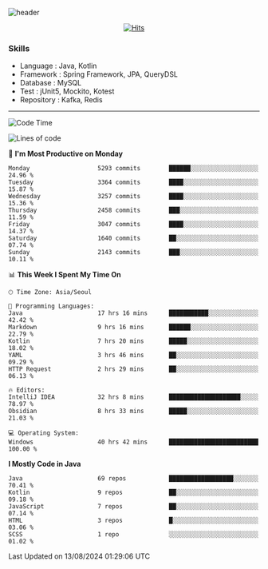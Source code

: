 <!-- Github Profile Readme로 프로필 꾸미기 : https://zzsza.github.io/development/2020/07/10/make-github-profile-readme/ -->

<!-- github theme -->
  <!-- 
    ![header](https://capsule-render.vercel.app/api?type=slice&color=e0f0e3&height=150&section=header&text=beasy&fontSize=45)
  -->
  ![header](https://capsule-render.vercel.app/api?type=soft&color=e0f0e3&height=150&section=header&text=Choi-YongSeok&fontSize=55&animation=twinkling)


<!-- hits count : https://hits.seeyoufarm.com/ -->
<div align=center>
    
  [![Hits](https://hits.seeyoufarm.com/api/count/incr/badge.svg?url=https%3A%2F%2Fgithub.com%2Fchoi-ys&count_bg=%2379C83D&title_bg=%23555555&icon=&icon_color=%23E7E7E7&title=hits&edge_flat=false)](https://hits.seeyoufarm.com)

</div>


<!-- Committed Top Lang -->
<div align=center>
</div>


### Skills
 - Language : Java, Kotlin
 - Framework : Spring Framework, JPA, QueryDSL
 - Database : MySQL
 - Test : jUnit5, Mockito, Kotest
 - Repository : Kafka, Redis

---

<!--START_SECTION:waka-->
![Code Time](http://img.shields.io/badge/Code%20Time-4%2C305%20hrs%205%20mins-blue)

![Lines of code](https://img.shields.io/badge/From%20Hello%20World%20I%27ve%20Written-14.9%20million%20lines%20of%20code-blue)

📅 **I'm Most Productive on Monday** 

```text
Monday                   5293 commits        ██████░░░░░░░░░░░░░░░░░░░   24.96 % 
Tuesday                  3364 commits        ████░░░░░░░░░░░░░░░░░░░░░   15.87 % 
Wednesday                3257 commits        ████░░░░░░░░░░░░░░░░░░░░░   15.36 % 
Thursday                 2458 commits        ███░░░░░░░░░░░░░░░░░░░░░░   11.59 % 
Friday                   3047 commits        ████░░░░░░░░░░░░░░░░░░░░░   14.37 % 
Saturday                 1640 commits        ██░░░░░░░░░░░░░░░░░░░░░░░   07.74 % 
Sunday                   2143 commits        ███░░░░░░░░░░░░░░░░░░░░░░   10.11 % 
```


📊 **This Week I Spent My Time On** 

```text
🕑︎ Time Zone: Asia/Seoul

💬 Programming Languages: 
Java                     17 hrs 16 mins      ███████████░░░░░░░░░░░░░░   42.42 % 
Markdown                 9 hrs 16 mins       ██████░░░░░░░░░░░░░░░░░░░   22.79 % 
Kotlin                   7 hrs 20 mins       █████░░░░░░░░░░░░░░░░░░░░   18.02 % 
YAML                     3 hrs 46 mins       ██░░░░░░░░░░░░░░░░░░░░░░░   09.29 % 
HTTP Request             2 hrs 29 mins       ██░░░░░░░░░░░░░░░░░░░░░░░   06.13 % 

🔥 Editors: 
IntelliJ IDEA            32 hrs 8 mins       ████████████████████░░░░░   78.97 % 
Obsidian                 8 hrs 33 mins       █████░░░░░░░░░░░░░░░░░░░░   21.03 % 

💻 Operating System: 
Windows                  40 hrs 42 mins      █████████████████████████   100.00 % 
```

**I Mostly Code in Java** 

```text
Java                     69 repos            ██████████████████░░░░░░░   70.41 % 
Kotlin                   9 repos             ██░░░░░░░░░░░░░░░░░░░░░░░   09.18 % 
JavaScript               7 repos             ██░░░░░░░░░░░░░░░░░░░░░░░   07.14 % 
HTML                     3 repos             █░░░░░░░░░░░░░░░░░░░░░░░░   03.06 % 
SCSS                     1 repo              ░░░░░░░░░░░░░░░░░░░░░░░░░   01.02 % 
```




 Last Updated on 13/08/2024 01:29:06 UTC
<!--END_SECTION:waka-->

<!-- 
![footer](https://capsule-render.vercel.app/api?section=footer&type=slice&color=e0f0e3)
-->

